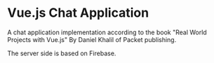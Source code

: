 # Vue.js Chat Application

A chat application implementation according to the book "Real World Projects with Vue.js" By Daniel Khalil of Packet publishing.

The server side is based on Firebase.
